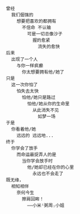

                    曾经
                      我们倔强的
                        想要把喜欢的都拥有
                          不信命 不认输
                            可是一切总像沙子
                              握的愈紧
                                流失的愈快
                    后来
                      出现了一个人
                        与你一样疯癫
                          你太想要拥有他/她了
                    只是
                      这一次你怕了
                        怕失去太快
                          怕他/她只是路过
                            怕他/她从你的生命里
                              从此消失不见
                                如梦一场
                    于是
                      你看着他/她
                        远远的 远远地...
                    终于
                      你学会了放手
                        而命运最捉弄人的是
                          当你学会放手时
                            他/她却已经在你的心里
                              永远也不会走了
                    既无缘，
                      相知相伴 
                        奈何今生
                          擦肩回眸！
                            ——小米⁽粥周₎小姐
